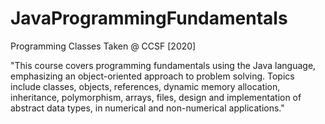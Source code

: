 # JavaProgrammingFundamentals
Programming Classes Taken @ CCSF [2020]

"This course covers programming fundamentals using the Java language, emphasizing an object-oriented approach to problem solving. Topics include classes, objects, references, dynamic memory allocation, inheritance, polymorphism, arrays, files, design and implementation of abstract data types, in numerical and non-numerical applications."
